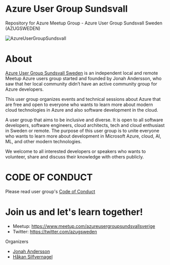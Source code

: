 # Azure User Group Sundsvall  
Repository for Azure Meetup Group - Azure User Group Sundsvall Sweden (AZUGSWEDEN)

![AzureUserGroupSundsvall](https://azcdnendpointjonahanderssontech.azureedge.net/wp-content/uploads/JonahAzureUserGroupSundsvallSweden_small-1024x603.png)
# About 

[Azure User Group Sundsvall Sweden](https://www.meetup.com/azureusergroupsundsvallsverige) is an independent local and remote Meetup Azure users group started and founded by Jonah Andersson, who saw that her local community didn’t have an active community group for Azure developers. 


This user group organizes events and technical sessions about Azure that are free and open to everyone who wants to learn more about modern cloud technologies in Azure and also software development in the cloud.

A user group that aims to be inclusive and diverse. It is open to all software developers, software engineers, cloud architects, tech and cloud enthusiast in Sweden or remote. 
The purpose of this user group is to unite everyone who wants to learn more about development in Microsoft Azure, cloud, AI, ML, and other modern technologies. 

We welcome to all interested developers or speakers who wants to volunteer, share and discuss their knowledge with others publicly. 

# CODE OF CONDUCT 

Please read user group's [Code of Conduct](https://github.com/azureusergroupsundsvallsweden/code-of-conduct.md)

# Join us and let's learn together! 

* Meetup: https://www.meetup.com/azureusergroupsundsvallsverige 
* Twitter: https://twitter.com/azugsweden

Organizers 
* [Jonah Andersson](https://twitter.com/cjkodare)
* [Håkan Silfvernagel](https://twitter.com/agrevlis) 

